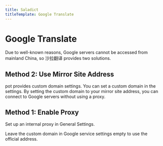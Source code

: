 ```yaml
---
title: Saladict
titleTemplate: Google Translate
---
```


# Google Translate

Due to well-known reasons, Google servers cannot be accessed from mainland China, so 沙拉翻译 provides two solutions.

## Method 2: Use Mirror Site Address

pot provides custom domain settings. You can set a custom domain in the settings. By setting the custom domain to your mirror site address, you can connect to Google servers without using a proxy.

## Method 1: Enable Proxy

Set up an internal proxy in General Settings.

Leave the custom domain in Google service settings empty to use the official address.
